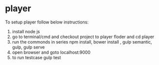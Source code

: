 # player
To setup player follow below instructions:


1. install node js
2. go to terminal/cmd and checkout project to player floder and cd player
3. run the commonds in series npm install, bower install , gulp semantic, gulp, gulp serve
4. open browser and goto localhost:9000
5. to run testcase gulp test
